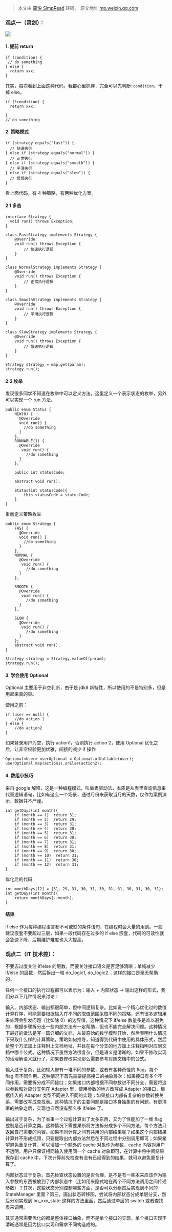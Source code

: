 > 本文由 [简悦 SimpRead](http://ksria.com/simpread/) 转码， 原文地址 [mp.weixin.qq.com](https://mp.weixin.qq.com/s?__biz=MzU5NTA0OTA4MA==&mid=2247488593&idx=1&sn=014d9f27ccee0ebf36cfee1da4cd6715&chksm=fe76bb46c90132502a3f174d0d5f5bb58ccdd70f31f78298e2a24d6f53f31dfce389144451e6&scene=132#wechat_redirect)

  

### 观点一（灵剑）：

![](https://mmbiz.qpic.cn/mmbiz_png/OKUeiaP72uRyWIkUGPzibCuTdM5s2G2eaP66Ah5sKb0lJNRET4nibQJMQhDH7Ihy5ERYFCpLyCXAH74UdJjrToGdQ/640?wx_fmt=png)

#### 1. 提前 return

```
if (condition) {
 // do something
} else {
  return xxx;
}
```

其实，每次看到上面这种代码，我都心里抓痒，完全可以先判断`!condition`，干掉 else。

```
if (!condition) {
  return xxx;

} 
// do something
```

#### 2. 策略模式

```
if (strategy.equals("fast")) {
  // 快速执行
} else if (strategy.equals("normal")) {
  // 正常执行
} else if (strategy.equals("smooth")) {
  // 平滑执行
} else if (strategy.equals("slow")) {
  // 慢慢执行
}
```

看上面代码，有 4 种策略，有两种优化方案。

#### 2.1 多态

```
interface Strategy {
  void run() throws Exception;
}

class FastStrategy implements Strategy {
    @Override
    void run() throws Exception {
        // 快速执行逻辑
    }
}

class NormalStrategy implements Strategy {
    @Override
    void run() throws Exception {
        // 正常执行逻辑
    }
}

class SmoothStrategy implements Strategy {
    @Override
    void run() throws Exception {
        // 平滑执行逻辑
    }
}

class SlowStrategy implements Strategy {
    @Override
    void run() throws Exception {
        // 慢速执行逻辑
    }
}
```

```
Strategy strategy = map.get(param);
strategy.run();
```

#### 2.2 枚举

发现很多同学不知道在枚举中可以定义方法，这里定义一个表示状态的枚举，另外可以实现一个 run 方法。

```
public enum Status {
    NEW(0) {
      @Override
      void run() {
        //do something  
      }
    },
    RUNNABLE(1) {
      @Override
       void run() {
         //do something  
      }
    };

    public int statusCode;

    abstract void run();

    Status(int statusCode){
        this.statusCode = statusCode;
    }
}
```

重新定义策略枚举

```
public enum Strategy {
    FAST {
      @Override
      void run() {
        //do something  
      }
    },
    NORMAL {
      @Override
       void run() {
         //do something  
      }
    },

    SMOOTH {
      @Override
       void run() {
         //do something  
      }
    },

    SLOW {
      @Override
       void run() {
         //do something  
      }
    };
    abstract void run();
}
```

```
Strategy strategy = Strategy.valueOf(param);
strategy.run();
```

#### 3. 学会使用 Optional

Optional 主要用于非空判断，由于是 jdk8 新特性，所以使用的不是特别多，但是用起来真的爽。

使用之前：

```
if (user == null) {
    //do action 1
} else {
    //do action2
}
```

如果登录用户为空，执行 action1，否则执行 action 2，使用 Optional 优化之后，让非空校验更加优雅，间接的减少 if 操作

```
Optional<User> userOptional = Optional.ofNullable(user);
userOptional.map(action1).orElse(action2);
```

#### 4. 数组小技巧

来自 google 解释，这是一种编程模式，叫做表驱动法，本质是从表里查询信息来代替逻辑语句，比如有这么一个场景，通过月份来获取当月的天数，仅作为案例演示，数据并不严谨。

```
int getDays(int month){
    if (month == 1)  return 31;
    if (month == 2)  return 29;
    if (month == 3)  return 31;
    if (month == 4)  return 30;
    if (month == 5)  return 31;
    if (month == 6)  return 30;
    if (month == 7)  return 31;
    if (month == 8)  return 31;
    if (month == 9)  return 30;
    if (month == 10)  return 31;
    if (month == 11)  return 30;
    if (month == 12)  return 31;
}
```

优化后的代码

```
int monthDays[12] = {31, 29, 31, 30, 31, 30, 31, 31, 30, 31, 30, 31};
int getDays(int month){
    return monthDays[--month];
}
```

#### 结束

if else 作为每种编程语言都不可或缺的条件语句，在编程时会大量的用到。一般建议嵌套不要超过三层，如果一段代码存在过多的 if else 嵌套，代码的可读性就会急速下降，后期维护难度也大大提高。

### 观点二（IT 技术控）：

不要去过度关注 if/else 的层数，而要关注接口语义是否足够清晰；单纯减少 if/else 的层数，然后拆出一堆 do_logic1, do_logic2… 这样的接口是毫无帮助的。

任何一个接口的执行过程都可以表示为：输入 + 内部状态 -> 输出这样的形式，我们分以下几种情况来讨论：

输入、内部状态、输出都很简单，但中间逻辑复杂。比如说一个精心优化过的数值计算程序，可能需要根据输入在不同的取值范围采取不同的策略，还有很多逻辑用来处理会引发问题（比如除 0）的边界值，这种情况下 if/else 数量多是难以避免的，根据步骤拆分出一些内部方法有一定帮助，但也不能完全解决问题。这种情况下最好的做法是写一篇详细的文档，从最原始的数学模型开始，然后表明什么情况下采取什么样的计算策略，策略如何推导，知道得到代码中使用的具体形式，然后给整个方法加上注释附上文档地址，并且在每个分支的地方加上注释指明对应到文档中哪个公式。这种情况下虽然方法很复杂，但是语义是清晰的，如果不修改实现的话理解语义就行了，如果要修改实现那么需要参考对照文档中的公式。

输入过于复杂，比如输入带有一堆不同的参数，或者有各种奇怪的 flag，每个 flag 有不同作用。这种情况下首先需要提高接口的抽象层次：如果接口有多个不同作用，需要拆分成不同接口；如果接口内部根据不同参数进不同分支，需要将这些参数和对应分支包在 Adapter 里，使用参数的地方改写成 Adapter 的接口，根据传入的 Adapter 类型不同进入不同的实现；如果接口内部有复杂的参数转换关系，需要改写成查找表。这种情况下的主要问题是接口本身抽象的有问题，有更清晰的抽象之后，实现也自然没有那么多 if/else 了。

输出过于复杂，为了省事一个过程计算出了太多东西，又为了性能加了一堆 flag 控制是否计算之类。这种情况下需要果断将方法拆分成多个不同方法，每个方法只返回自己需要的内容。如果不同计算之间有共用的内部结果呢？如果这个内部结果计算并不形成瓶颈，只要提取出内部方法然后在不同过程中分别调用即可；如果希望避免重复计算，可以增加一个额外的 cache 对象作为参数，cache 内容对用户不透明，用户只保证相同输入使用同一个 cache 对象即可，在计算中将中间结果保存到 cache 中，下次计算前先检查有没有已经得到的结果，就可以避免重复计算了。

内部状态过于复杂。首先检查状态设置的是否合理，是不是有一些本来应该作为输入参数的东西被放到了内部状态中（比如用来隐式地在两个不同方法调用之间传递参数）？其次，这些状态分别控制哪些方面，是否可以分组然后实现到不同的 StateManager 里面？第三，画出状态转移图，尝试将内部状态分成单层分支，然后分别实现到 on_xxx_state 这样的方法里面，然后通过单层的 switch 或者查找表来调用。

其实通常需要优化的都是整体接口抽象，而不是单个接口的实现，单个接口实现不清晰通常是因为接口实现和需求不同构造成的。
